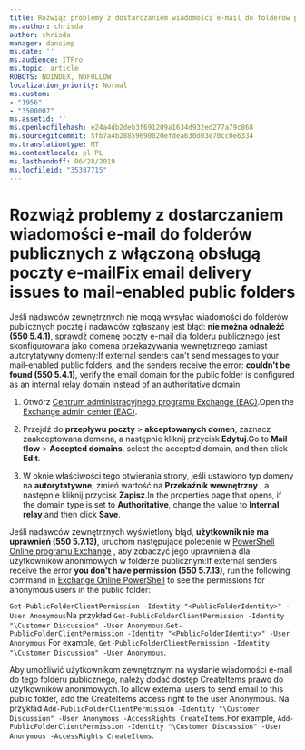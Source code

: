 ```yaml
---
title: Rozwiąż problemy z dostarczaniem wiadomości e-mail do folderów publicznych z włączoną obsługą poczty e-mail
ms.author: chrisda
author: chrisda
manager: dansimp
ms.date: ''
ms.audience: ITPro
ms.topic: article
ROBOTS: NOINDEX, NOFOLLOW
localization_priority: Normal
ms.custom:
- "1956"
- "3500007"
ms.assetid: ''
ms.openlocfilehash: e24a4db2deb3f691209a1634d932ed277a79c868
ms.sourcegitcommit: 5fb7a4b28859690020efdea630d03e70cc0e6334
ms.translationtype: MT
ms.contentlocale: pl-PL
ms.lasthandoff: 06/28/2019
ms.locfileid: "35387715"
---
```

# <a name="fix-email-delivery-issues-to-mail-enabled-public-folders"></a><span data-ttu-id="c129f-102">Rozwiąż problemy z dostarczaniem wiadomości e-mail do folderów publicznych z włączoną obsługą poczty e-mail</span><span class="sxs-lookup"><span data-stu-id="c129f-102">Fix email delivery issues to mail-enabled public folders</span></span>

<span data-ttu-id="c129f-103">Jeśli nadawców zewnętrznych nie mogą wysyłać wiadomości do folderów publicznych pocztę i nadawców zgłaszany jest błąd: **nie można odnaleźć (550 5.4.1)**, sprawdź domenę poczty e-mail dla folderu publicznego jest skonfigurowana jako domena przekazywania wewnętrznego zamiast autorytatywny domeny:</span><span class="sxs-lookup"><span data-stu-id="c129f-103">If external senders can't send messages to your mail-enabled public folders, and the senders receive the error: **couldn't be found (550 5.4.1)**, verify the email domain for the public folder is configured as an internal relay domain instead of an authoritative domain:</span></span>

1. <span data-ttu-id="c129f-104">Otwórz [Centrum administracyjnego programu Exchange (EAC)](https://docs.microsoft.com/Exchange/exchange-admin-center).</span><span class="sxs-lookup"><span data-stu-id="c129f-104">Open the [Exchange admin center (EAC)](https://docs.microsoft.com/Exchange/exchange-admin-center).</span></span>

2. <span data-ttu-id="c129f-105">Przejdź do **przepływu poczty** \> **akceptowanych domen**, zaznacz zaakceptowana domena, a następnie kliknij przycisk **Edytuj**.</span><span class="sxs-lookup"><span data-stu-id="c129f-105">Go to **Mail flow** \> **Accepted domains**, select the accepted domain, and then click **Edit**.</span></span>

3. <span data-ttu-id="c129f-106">W oknie właściwości tego otwierania strony, jeśli ustawiono typ domeny na **autorytatywne**, zmień wartość na **Przekaźnik wewnętrzny** , a następnie kliknij przycisk **Zapisz**.</span><span class="sxs-lookup"><span data-stu-id="c129f-106">In the properties page that opens, if the domain type is set to **Authoritative**, change the value to **Internal relay** and then click **Save**.</span></span>

<span data-ttu-id="c129f-107">Jeśli nadawców zewnętrznych wyświetlony błąd, **użytkownik nie ma uprawnień (550 5.7.13)**, uruchom następujące polecenie w [PowerShell Online programu Exchange](https://docs.microsoft.com/powershell/exchange/exchange-online/connect-to-exchange-online-powershell/connect-to-exchange-online-powershell) , aby zobaczyć jego uprawnienia dla użytkowników anonimowych w folderze publicznym:</span><span class="sxs-lookup"><span data-stu-id="c129f-107">If external senders receive the error **you don't have permission (550 5.7.13)**, run the following command in [Exchange Online PowerShell](https://docs.microsoft.com/powershell/exchange/exchange-online/connect-to-exchange-online-powershell/connect-to-exchange-online-powershell) to see the permissions for anonymous users in the public folder:</span></span>

<span data-ttu-id="c129f-108">`Get-PublicFolderClientPermission -Identity "<PublicFolderIdentity>" -User Anonymous`Na przykład `Get-PublicFolderClientPermission -Identity "\Customer Discussion" -User Anonymous`.</span><span class="sxs-lookup"><span data-stu-id="c129f-108">`Get-PublicFolderClientPermission -Identity "<PublicFolderIdentity>" -User Anonymous` For example, `Get-PublicFolderClientPermission -Identity "\Customer Discussion" -User Anonymous`.</span></span>

<span data-ttu-id="c129f-109">Aby umożliwić użytkownikom zewnętrznym na wysłanie wiadomości e-mail do tego folderu publicznego, należy dodać dostęp CreateItems prawo do użytkowników anonimowych.</span><span class="sxs-lookup"><span data-stu-id="c129f-109">To allow external users to send email to this public folder, add the CreateItems access right to the user Anonymous.</span></span> <span data-ttu-id="c129f-110">Na przykład `Add-PublicFolderClientPermission -Identity "\Customer Discussion" -User Anonymous -AccessRights CreateItems`.</span><span class="sxs-lookup"><span data-stu-id="c129f-110">For example, `Add-PublicFolderClientPermission -Identity "\Customer Discussion" -User Anonymous -AccessRights CreateItems`.</span></span>
